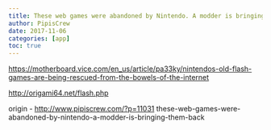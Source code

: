 ```yaml
---
title: These web games were abandoned by Nintendo. A modder is bringing them back
author: PipisCrew
date: 2017-11-06
categories: [app]
toc: true
---
```


https://motherboard.vice.com/en_us/article/pa33ky/nintendos-old-flash-games-are-being-rescued-from-the-bowels-of-the-internet

http://origami64.net/flash.php

origin - http://www.pipiscrew.com/?p=11031 these-web-games-were-abandoned-by-nintendo-a-modder-is-bringing-them-back